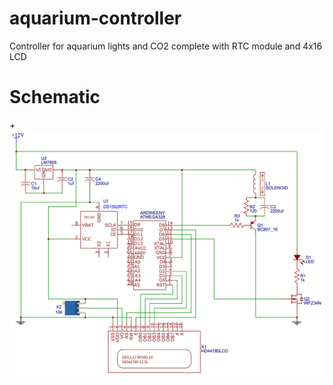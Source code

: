 # aquarium-controller
Controller for aquarium lights and CO2 complete with RTC module and 4x16 LCD

# Schematic
+![Schematic](/Schematic.png)
